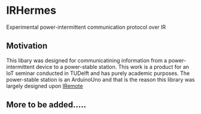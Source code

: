 # IRHermes
Experimental power-intermittent communication protocol over IR


## Motivation 
This libary was designed for communicatining information from a power-intermittent device to a power-stable station.
This work is a product for an IoT seminar conducted in TUDelft and has purely academic purposes.
The power-stable station is an ArduinoUno and that is the reason this library was largely designed upon [IRemote](https://github.com/z3t0/Arduino-IRremote)



## More to be added.....

